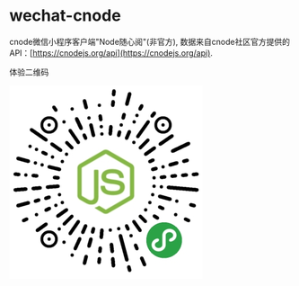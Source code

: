 # wechat-cnode

cnode微信小程序客户端"Node随心阅"(非官方), 数据来自cnode社区官方提供的API：[https://cnodejs.org/api](https://cnodejs.org/api).

体验二维码

![Node随心阅](./doc/qrcode.jpg)
